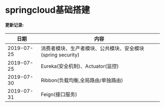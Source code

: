 # springcloud基础搭建



#### 更新记录:
日期 | 内容 |
----|------|
2019-07-25 | 消费者模块、生产者模块、公共模块、安全模块(spring security)
2019-07-25 | Eureka(安全机制)、Actuator(监控)
2019-07-30 | Ribbon(负载均衡,全局路由/单独路由)
2019-07-31 | Feign(接口服务)